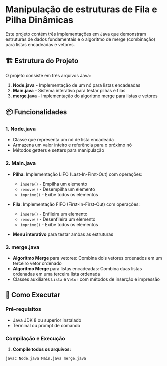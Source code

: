 # Manipulação de estruturas de Fila e Pilha Dinâmicas

Este projeto contém três implementações em Java que demonstram estruturas de dados fundamentais e o algoritmo de merge (combinação) para listas encadeadas e vetores.

## 🏗️ Estrutura do Projeto

O projeto consiste em três arquivos Java:

1. **Node.java** - Implementação de um nó para listas encadeadas
2. **Main.java** - Sistema interativo para testar pilhas e filas
3. **merge.java** - Implementação do algoritmo merge para listas e vetores

## 📦 Funcionalidades

### 1. Node.java
- Classe que representa um nó de lista encadeada
- Armazena um valor inteiro e referência para o próximo nó
- Métodos getters e setters para manipulação

### 2. Main.java
- **Pilha**: Implementação LIFO (Last-In-First-Out) com operações:
  - `insere()` - Empilha um elemento
  - `remove()` - Desempilha um elemento
  - `imprime()` - Exibe todos os elementos

- **Fila**: Implementação FIFO (First-In-First-Out) com operações:
  - `insere()` - Enfileira um elemento
  - `remove()` - Desenfileira um elemento
  - `imprime()` - Exibe todos os elementos

- **Menu interativo** para testar ambas as estruturas

### 3. merge.java
- **Algoritmo Merge** para vetores: Combina dois vetores ordenados em um terceiro vetor ordenado
- **Algoritmo Merge** para listas encadeadas: Combina duas listas ordenadas em uma terceira lista ordenada
- Classes auxiliares `Lista` e `Vetor` com métodos de inserção e impressão

## 🚀 Como Executar

### Pré-requisitos
- Java JDK 8 ou superior instalado
- Terminal ou prompt de comando

### Compilação e Execução

1. **Compile todos os arquivos:**
```bash
javac Node.java Main.java merge.java
